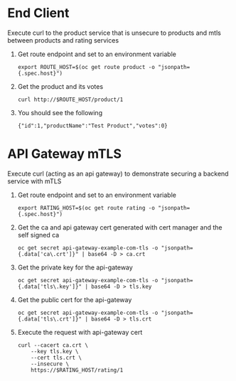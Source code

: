 # End Client
Execute curl to the product service that is unsecure to products and mtls between products and rating services
1. Get route endpoint and set to an environment variable
    ```
    export ROUTE_HOST=$(oc get route product -o "jsonpath={.spec.host}")
    ```
1. Get the product and its votes
    ```
    curl http://$ROUTE_HOST/product/1
    ```
1. You should see the following
    ```
    {"id":1,"productName":"Test Product","votes":0}
    ```

# API Gateway mTLS
Execute curl (acting as an api gateway) to demonstrate securing a backend service with mTLS
1. Get route endpoint and set to an environment variable
    ```
    export RATING_HOST=$(oc get route rating -o "jsonpath={.spec.host}")
    ```
1. Get the ca and api gateway cert generated with cert manager and the self signed ca
    ```
    oc get secret api-gateway-example-com-tls -o "jsonpath={.data['ca\.crt']}" | base64 -D > ca.crt
    ```
1. Get the private key for the api-gateway
    ```
    oc get secret api-gateway-example-com-tls -o "jsonpath={.data['tls\.key']}" | base64 -D > tls.key
    ```
1. Get the public cert for the api-gateway
    ```
    oc get secret api-gateway-example-com-tls -o "jsonpath={.data['tls\.crt']}" | base64 -D > tls.crt
    ```
1. Execute the request with api-gateway cert
    ```
    curl --cacert ca.crt \
        --key tls.key \
        --cert tls.crt \
        --insecure \
        https://$RATING_HOST/rating/1
    ```